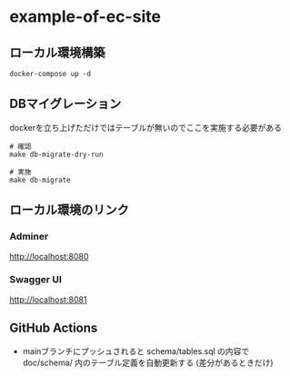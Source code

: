 # example-of-ec-site

## ローカル環境構築

```Shell
docker-compose up -d
```

## DBマイグレーション

dockerを立ち上げただけではテーブルが無いのでここを実施する必要がある

```Shell
# 確認
make db-migrate-dry-run

# 実施
make db-migrate
```

## ローカル環境のリンク

### Adminer

<http://localhost:8080>

### Swagger UI

<http://localhost:8081>

## GitHub Actions

* mainブランチにプッシュされると schema/tables.sql の内容で doc/schema/ 内のテーブル定義を自動更新する (差分があるときだけ)